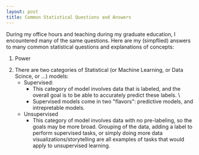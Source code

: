 ```yaml
---
layout: post
title: Common Statistical Questions and Answers
---
```


During my office hours and teaching during my graduate education, I encountered many of the same questions. Here are my (simpflied) answers to many common statistical questions and explanations of concepts: 

1) Power
 <!---The most common questions, and yet one of the hardest to properly define: What is statistical power? --->
 
2) There are two categories of Statistical (or Machine Learning, or Data Scince, or ...) models: 
    * Supervised:
        + This category of model involves data that is labeled, and the overall goal is to be able to accurately predict these labels. \
        + Supervised models come in two "flavors": predictive models, and intrepretable models. 
    * Unsupervised
        + This category of model involves data with no pre-labeling, so the goals may be more broad. Grouping of the data, adding a label to perform supervised tasks, or simply doing more data visualizations/storytelling are all examples of tasks that would apply to unsupervised learning.
   


